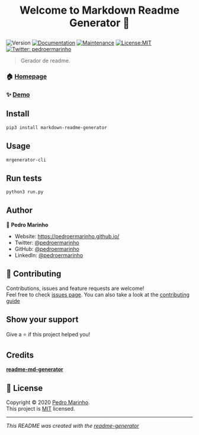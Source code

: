 <h1 align="center">

Welcome to Markdown Readme Generator 👋

</h1>
<p>
<img alt="Version" src="https://img.shields.io/badge/version-0.1.3-blue.svg?cacheSeconds=2592000" />
<a href="https://github.com/pedroermarinho/markdown-readme-generator#readme" target="_blank"><img alt="Documentation" src="https://img.shields.io/badge/documentation-yes-brightgreen.svg" /></a>
<a href="https://github.com/pedroermarinho/markdown-readme-generator/graphs/commit-activity" target="_blank"><img alt="Maintenance" src="https://img.shields.io/badge/Maintained%3F-yes-green.svg" /></a>
<a href="https://github.com/pedroermarinho/markdown-readme-generator/blob/master/LICENSE" target="_blank"><img alt="License:MIT" src="https://img.shields.io/badge/License-MIT-yellow.svg" /></a>
<a href="https://twitter.com/pedroermarinho" target="_blank"><img alt="Twitter: pedroermarinho" src="https://img.shields.io/twitter/follow/pedroermarinho.svg?style=social" /></a>
</p>

> Gerador de readme.
### 🏠 [Homepage](https://github.com/pedroermarinho/markdown-readme-generator#readme)
### ✨ [Demo](https://github.com/pedroermarinho/markdown-readme-generator#readme)
## Install
```sh
pip3 install markdown-readme-generator

```

## Usage
```sh
mrgenerator-cli

```

## Run tests
```sh
python3 run.py

```

## Author
👤 **Pedro Marinho**
* Website: https://pedroermarinho.github.io/
* Twitter: [@pedroermarinho](https://twitter.com/pedroermarinho)
* GitHub: [@pedroermarinho](https://github.com/{github_username})
* LinkedIn: [@pedroermarinho](https://linkedin.com/in/{author_linkedin_username})



## 🤝 Contributing
Contributions, issues and feature requests are welcome!<br />Feel free to check [issues page](https://github.com/pedroermarinho/markdown-readme-generator/issues). You can also take a look at the [contributing guide](https://github.com/pedroermarinho/markdown-readme-generator/blob/master/CONTRIBUTING.md)
## Show your support
Give a ⭐️ if this project helped you!
## Credits
**[readme-md-generator](https://github.com/kefranabg/readme-md-generator)**
## 📝 License

Copyright © 2020 [Pedro Marinho](https://github.com/pedroermarinho ).<br/>
This project is [MIT](https://github.com/pedroermarinho/markdown-readme-generator/blob/master/LICENSE) licensed.

---
_This README was created with the [readme-generator](https://github.com/pedroermarinho/markdown-readme-generator)_
